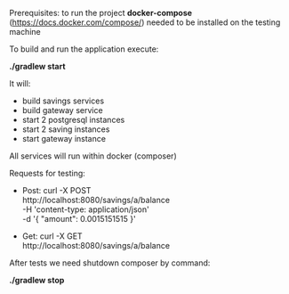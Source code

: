 Prerequisites: to run the project **docker-compose** (https://docs.docker.com/compose/) needed to be installed on the testing machine


To build and run the application execute:

**./gradlew start**

It will:
* build savings services
* build gateway service
* start 2 postgresql instances
* start 2 saving instances
* start gateway instance

All services will run within docker (composer)

Requests for testing:

* Post:
curl -X POST \
http://localhost:8080/savings/a/balance \
-H 'content-type: application/json' \
-d '{
"amount": 0.0015151515
}'

* Get:
  curl -X GET \
  http://localhost:8080/savings/a/balance

After tests we need shutdown composer by command:

**./gradlew stop**